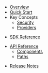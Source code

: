 * [Overview](/content/product_overview)
* [Quick Start](/content/quick_start)
* Key Concepts
  * [Security](/content/concepts/security)
  * [Providers](/content/concepts/providers)
<!-- sdk_open -->
* [SDK Reference](/content/sdk_reference)
<!-- sdk_close -->
<!-- api_open -->
* [API Reference](/content/api_reference)
	* [Components](/content/api/components)
	* [Paths](/content/api/paths)
<!-- api_close -->
* [Release Notes](/content/release_notes)